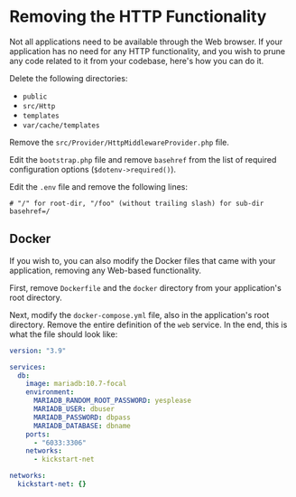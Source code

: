 # Removing the HTTP Functionality

Not all applications need to be available through the Web browser. If your application has no need for any HTTP
functionality, and you wish to prune any code related to it from your codebase, here's how you can do it.

Delete the following directories:

* `public`
* `src/Http`
* `templates`
* `var/cache/templates`

Remove the `src/Provider/HttpMiddlewareProvider.php` file. 

Edit the `bootstrap.php` file and remove `basehref` from the list of required configuration options 
(`$dotenv->required()`).

Edit the `.env` file and remove the following lines:

```dotenv
# "/" for root-dir, "/foo" (without trailing slash) for sub-dir
basehref=/
```

## Docker

If you wish to, you can also modify the Docker files that came with your application, removing any Web-based 
functionality.

First, remove `Dockerfile` and the `docker` directory from your application's root directory.

Next, modify the `docker-compose.yml` file, also in the application's root directory. Remove the entire definition of
the `web` service. In the end, this is what the file should look like:

```yaml
version: "3.9"

services:
  db:
    image: mariadb:10.7-focal
    environment:
      MARIADB_RANDOM_ROOT_PASSWORD: yesplease
      MARIADB_USER: dbuser
      MARIADB_PASSWORD: dbpass
      MARIADB_DATABASE: dbname
    ports:
      - "6033:3306"
    networks:
      - kickstart-net

networks:
  kickstart-net: {}
```
